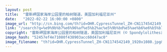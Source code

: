```yaml
---
layout: post
title:  "雷斯岬国家海岸公园里的柏树隧道，美国加利福尼亚州"
date:   "2022-02-22 16:00:00 +0800"
image_url: "http://cn.bing.com/th?id=OHR.CypressTunnel_ZH-CN1174542149_1920x1080.jpg&rf=LaDigue_1920x1080.jpg&pid=hp"
link: "/search?q=%e9%9b%b7%e6%96%af%e5%b2%ac%e5%9b%bd%e5%ae%b6%e6%b5%b7%e5%b2%b8%e5%85%ac%e5%9b%ad&form=hpcapt&mkt=zh-cn"
copyright: "雷斯岬国家海岸公园里的柏树隧道，美国加利福尼亚州 (© Spondylolithesis/Getty Images)"
image_hash: "52457ef4e71080f438903acc60d47ac0"
image_filename: "th?id=OHR.CypressTunnel_ZH-CN1174542149_1920x1080.jpg&rf=LaDigue_1920x1080.jpg&pid=hp"
---
```

